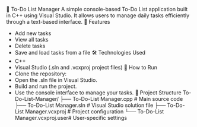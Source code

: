 📝 To-Do List Manager
A simple console-based To-Do List application built in C++ using Visual Studio. It allows users to manage daily tasks efficiently through a text-based interface.
🔧 Features
- Add new tasks
- View all tasks
- Delete tasks
- Save and load tasks from a file
🛠 Technologies Used
- C++
- Visual Studio (.sln and .vcxproj project files)
🚀 How to Run
- Clone the repository:
- Open the .sln file in Visual Studio.
- Build and run the project.
- Use the console interface to manage your tasks.
📁 Project Structure
To-Do-List-Manager/
├── To-Do-List Manager.cpp         # Main source code
├── To-Do-List Manager.sln         # Visual Studio solution file
├── To-Do-List Manager.vcxproj     # Project configuration
└── To-Do-List Manager.vcxproj.user# User-specific settings

